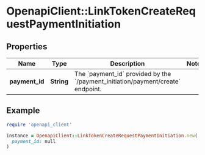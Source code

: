# OpenapiClient::LinkTokenCreateRequestPaymentInitiation

## Properties

| Name | Type | Description | Notes |
| ---- | ---- | ----------- | ----- |
| **payment_id** | **String** | The &#x60;payment_id&#x60; provided by the &#x60;/payment_initiation/payment/create&#x60; endpoint. |  |

## Example

```ruby
require 'openapi_client'

instance = OpenapiClient::LinkTokenCreateRequestPaymentInitiation.new(
  payment_id: null
)
```


